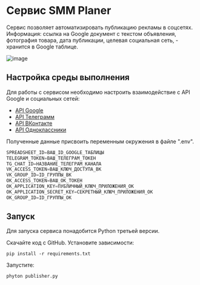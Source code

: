 # Сервис SMM Planer

Сервис  позволяет автоматизировать публикацию рекламы в соцсетях. Информация: ссылка на Google
документ с текстом объявления, фотография товара, дата публикации, целевая социальная сеть, - 
хранится в Google таблице.

![image](https://user-images.githubusercontent.com/76903715/226282870-012c9b6b-22d3-46cb-a3c9-1084eb179f0c.png)


## Настройка среды выполнения

Для работы с сервисом необходимо настроить взаимодействие с API Google и социальных сетей:

- [API Google](https://developers.google.com/sheets?hl=ru)
- [API Телеграмм](https://habr.com/ru/post/543676/)
- [API ВКонтакте](https://dev.vk.com/api/callback/getting-started)
- [API Одноклассники](https://apiok.ru/)

Полученные данные присвоить переменным окружения в файле ".env".

```python
SPREADSHEET_ID=ВАШ_ID_GOOGLE_ТАБЛИЦЫ
TELEGRAM_TOKEN=ВАШ_ТЕЛЕГРАМ_ТОКЕН
TG_CHAT_ID=НАЗВАНИЕ_ТЕЛЕГРАМ_КАНАЛА
VK_ACCESS_TOKEN=ВАШ_КЛЮЧ_ДОСТУПА_ВК
VK_GROUP_ID=ID_ГРУППЫ_ВК
OK_ACCESS_TOKEN=ВАШ_ОК_ТОКЕН
OK_APPLICATION_KEY=ПУБЛИЧНЫЙ_КЛЮЧ_ПРИЛОЖЕНИЯ_ОК
OK_APPLICATION_SECRET_KEY=СЕКРЕТНЫЙ_КЛЮЧ_ПРИЛОЖЕНИЯ_ОК
OK_GROUP_ID=ID_ГРУППЫ_ОК
```

## Запуск

Для запуска сервиса понадобится Python третьей версии.

Скачайте код с GitHub. Установите зависимости:

`pip install -r requirements.txt`

Запустите:

`phyton publisher.py`
